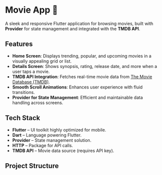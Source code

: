 #  Movie App 🎥

A sleek and responsive Flutter application for browsing movies, built with **Provider** for state management and integrated with the **TMDB API**.

##  Features

- **Home Screen**: Displays trending, popular, and upcoming movies in a visually appealing grid or list.
- **Details Screen**: Shows synopsis, rating, release date, and more when a user taps a movie.
- **TMDB API Integration**: Fetches real-time movie data from [The Movie Database (TMDB)](https://www.themoviedb.org/).
- **Smooth Scroll Animations**: Enhances user experience with fluid transitions.
- **Provider for State Management**: Efficient and maintainable data handling across screens.

##  Tech Stack

- **Flutter** – UI toolkit highly optimized for mobile.
- **Dart** – Language powering Flutter.
- **Provider** – State management solution.
- **HTTP** – Package for API calls.
- **TMDB API** – Movie data source (requires API key).

##  Project Structure


